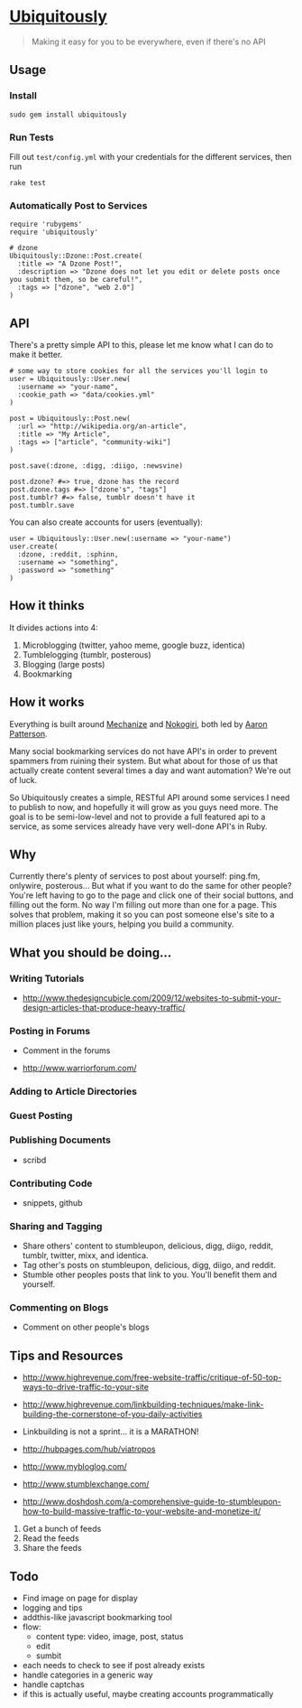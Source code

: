 # [Ubiquitously](http://ubiquitously.me/)

> Making it easy for you to be everywhere, even if there's no API

## Usage

### Install

    sudo gem install ubiquitously
    
### Run Tests

Fill out `test/config.yml` with your credentials for the different services, then run

    rake test
    
### Automatically Post to Services

    require 'rubygems'
    require 'ubiquitously'
    
    # dzone
    Ubiquitously::Dzone::Post.create(
      :title => "A Dzone Post!",
      :description => "Dzone does not let you edit or delete posts once you submit them, so be careful!",
      :tags => ["dzone", "web 2.0"]
    )
    
## API

There's a pretty simple API to this, please let me know what I can do to make it better.

    # some way to store cookies for all the services you'll login to
    user = Ubiquitously::User.new(
      :username => "your-name",
      :cookie_path => "data/cookies.yml"
    )
    
    post = Ubiquitously::Post.new(
      :url => "http://wikipedia.org/an-article",
      :title => "My Article",
      :tags => ["article", "community-wiki"]
    )
    
    post.save(:dzone, :digg, :diigo, :newsvine)
    
    post.dzone? #=> true, dzone has the record
    post.dzone.tags #=> ["dzone's", "tags"]
    post.tumblr? #=> false, tumblr doesn't have it
    post.tumblr.save
    
You can also create accounts for users (eventually):

    user = Ubiquitously::User.new(:username => "your-name")
    user.create(
      :dzone, :reddit, :sphinn,
      :username => "something",
      :password => "something"
    )

## How it thinks

It divides actions into 4:

1. Microblogging (twitter, yahoo meme, google buzz, identica)
2. Tumblelogging (tumblr, posterous)
3. Blogging (large posts)
4. Bookmarking

## How it works

Everything is built around [Mechanize](http://mechanize.rubyforge.org/mechanize/GUIDE_rdoc.html) and [Nokogiri](http://nokogiri.org/tutorials/parsing_an_html_xml_document.html), both led by [Aaron Patterson](http://tenderlovemaking.com/).

Many social bookmarking services do not have API's in order to prevent spammers from ruining their system.  But what about for those of us that actually create content several times a day and want automation?  We're out of luck.

So Ubiquitously creates a simple, RESTful API around some services I need to publish to now, and hopefully it will grow as you guys need more.  The goal is to be semi-low-level and not to provide a full featured api to a service, as some services already have very well-done API's in Ruby.

## Why

Currently there's plenty of services to post about yourself: ping.fm, onlywire, posterous...  But what if you want to do the same for other people?  You're left having to go to the page and click one of their social buttons, and filling out the form.  No way I'm filling out more than one for a page.  This solves that problem, making it so you can post someone else's site to a million places just like yours, helping you build a community.

## What you should be doing...

### Writing Tutorials

- http://www.thedesigncubicle.com/2009/12/websites-to-submit-your-design-articles-that-produce-heavy-traffic/

### Posting in Forums

- Comment in the forums

- http://www.warriorforum.com/

### Adding to Article Directories

### Guest Posting

### Publishing Documents

- scribd

### Contributing Code

- snippets, github

### Sharing and Tagging

- Share others' content to stumbleupon, delicious, digg, diigo, reddit, tumblr, twitter, mixx, and identica.
- Tag other's posts on stumbleupon, delicious, digg, diigo, and reddit.
- Stumble other peoples posts that link to you.  You'll benefit them and yourself.

### Commenting on Blogs

- Comment on other people's blogs

## Tips and Resources

- http://www.highrevenue.com/free-website-traffic/critique-of-50-top-ways-to-drive-traffic-to-your-site
- http://www.highrevenue.com/linkbuilding-techniques/make-link-building-the-cornerstone-of-you-daily-activities
- Linkbuilding is not a sprint… it is a MARATHON!

- http://hubpages.com/hub/viatropos
- http://www.mybloglog.com/
- http://www.stumblexchange.com/
- http://www.doshdosh.com/a-comprehensive-guide-to-stumbleupon-how-to-build-massive-traffic-to-your-website-and-monetize-it/

1. Get a bunch of feeds
2. Read the feeds
3. Share the feeds

## Todo

- Find image on page for display
- logging and tips
- addthis-like javascript bookmarking tool
- flow:
  - content type: video, image, post, status
  - edit
  - sumbit
- each needs to check to see if post already exists
- handle categories in a generic way
- handle captchas
- if this is actually useful, maybe creating accounts programmatically